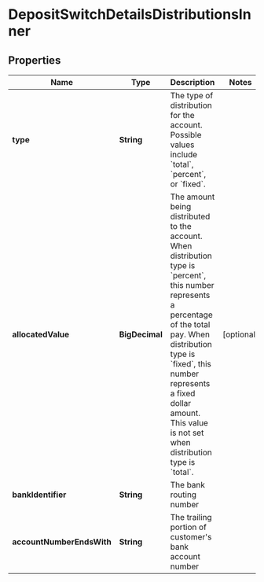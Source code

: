 

# DepositSwitchDetailsDistributionsInner


## Properties

| Name | Type | Description | Notes |
|------------ | ------------- | ------------- | -------------|
|**type** | **String** | The type of distribution for the account.  Possible values include &#x60;total&#x60;, &#x60;percent&#x60;, or &#x60;fixed&#x60;. |  |
|**allocatedValue** | **BigDecimal** | The amount being distributed to the account. When distribution type is &#x60;percent&#x60;, this number represents a percentage of the total pay. When distribution type is &#x60;fixed&#x60;, this number represents a fixed dollar amount. This value is not set when distribution type is &#x60;total&#x60;. |  [optional] |
|**bankIdentifier** | **String** | The bank routing number |  |
|**accountNumberEndsWith** | **String** | The trailing portion of customer&#39;s bank account number |  |



